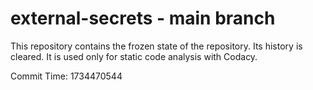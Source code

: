 # external-secrets - main branch

This repository contains the frozen state of the repository.
Its history is cleared. It is used only for static code
analysis with Codacy.

Commit Time: 1734470544